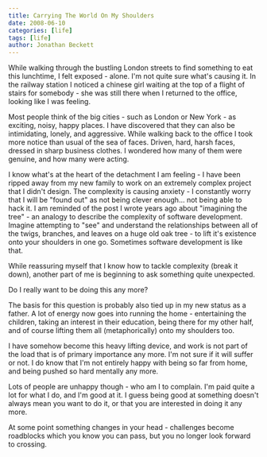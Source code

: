 ```yaml
---
title: Carrying The World On My Shoulders
date: 2008-06-10
categories: [life]
tags: [life]
author: Jonathan Beckett
---
```


While walking through the bustling London streets to find something to eat this lunchtime, I felt exposed - alone. I'm not quite sure what's causing it. In the railway station I noticed a chinese girl waiting at the top of a flight of stairs for somebody - she was still there when I returned to the office, looking like I was feeling.

Most people think of the big cities - such as London or New York - as exciting, noisy, happy places. I have discovered that they can also be intimidating, lonely, and aggressive. While walking back to the office I took more notice than usual of the sea of faces. Driven, hard, harsh faces, dressed in sharp business clothes. I wondered how many of them were genuine, and how many were acting.

I know what's at the heart of the detachment I am feeling - I have been ripped away from my new family to work on an extremely complex project that I didn't design. The complexity is causing anxiety - I constantly worry that I will be "found out" as not being clever enough... not being able to hack it. I am reminded of the post I wrote years ago about "imagining the tree" - an analogy to describe the complexity of software development. Imagine attempting to "see" and understand the relationships between all of the twigs, branches, and leaves on a huge old oak tree - to lift it's existence onto your shoulders in one go. Sometimes software development is like that.

While reassuring myself that I know how to tackle complexity (break it down), another part of me is beginning to ask something quite unexpected.

Do I really want to be doing this any more?

The basis for this question is probably also tied up in my new status as a father. A lot of energy now goes into running the home - entertaining the children, taking an interest in their education, being there for my other half, and of course lifting them all (metaphorically) onto my shoulders too.

I have somehow become this heavy lifting device, and work is not part of the load that is of primary importance any more. I'm not sure if it will suffer or not. I do know that I'm not entirely happy with being so far from home, and being pushed so hard mentally any more.

Lots of people are unhappy though - who am I to complain. I'm paid quite a lot for what I do, and I'm good at it. I guess being good at something doesn't always mean you want to do it, or that you are interested in doing it any more.

At some point something changes in your head - challenges become roadblocks which you know you can pass, but you no longer look forward to crossing.